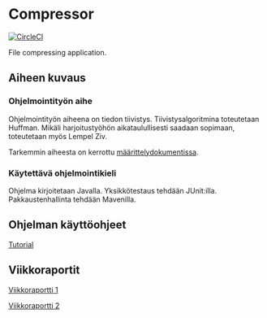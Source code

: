 # Compressor

[![CircleCI](https://circleci.com/gh/Robustic/Compressor.svg?style=svg)](https://circleci.com/gh/Robustic/Compressor)

File compressing application.

## Aiheen kuvaus

### Ohjelmointityön aihe

Ohjelmointityön aiheena on tiedon tiivistys. Tiivistysalgoritmina toteutetaan Huffman. Mikäli harjoitustyöhön aikataulullisesti saadaan sopimaan, toteutetaan myös Lempel Ziv.

Tarkemmin aiheesta on kerrottu [määrittelydokumentissa](https://github.com/Robustic/Compressor/blob/master/documentation/projectdefinition.md).

### Käytettävä ohjelmointikieli

Ohjelma kirjoitetaan Javalla. Yksikkötestaus tehdään JUnit:illa. Pakkaustenhallinta tehdään Mavenilla.

## Ohjelman käyttöohjeet

[Tutorial](https://github.com/Robustic/Compressor/blob/master/documentation/tutorial.md)

## Viikkoraportit

[Viikkoraportti 1](https://github.com/Robustic/Compressor/blob/master/documentation/Viikkoraportti_1.md)

[Viikkoraportti 2](https://github.com/Robustic/Compressor/blob/master/documentation/Viikkoraportti_2.md)
